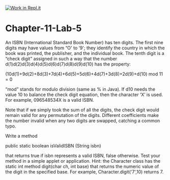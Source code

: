 [![Work in Repl.it](https://classroom.github.com/assets/work-in-replit-14baed9a392b3a25080506f3b7b6d57f295ec2978f6f33ec97e36a161684cbe9.svg)](https://classroom.github.com/online_ide?assignment_repo_id=4015542&assignment_repo_type=AssignmentRepo)
# Chapter-11-Lab-5


An ISBN (International Standard Book Number) has ten digits. The first
nine digits may have values from “O' to ‘9'; they identify the country in
which the book was printed, the publisher, and the individual book. The
tenth digit is a “check digit” assigned in such a way that the number
d(1)d(2)d(3)d(4)d(5)d(6)d(7)d(8)d(9)d(10) has the property:

(10d(1)+9d(2)+8d(3)+7d(4)+6d(5)+5d(6)+4d(7)+3d(8)+2d(9)+d(10) mod 11 = 0

“mod” stands for modulo division (same as % in Java). If d10 needs the value
10 to balance the check digit equation, then the character ‘X’ is used. For
example, 096548534X is a valid ISBN.

Note that if we simply took the sum of all the digits, the check digit would
remain valid for any permutation of the digits. Different coefficients make
the number invalid when any two digits are swapped, catching a common
typo.

Write a method

public static boolean isValidISBN (String isbn)

that returns true if isbn represents a valid ISBN, false otherwise. Test
your method in a simple applet or application. Hint: the Character class
has the static int method digit(char ch, int base) that returns the
numeric value of the digit in the specified base. For example,
Character.digit('7',10) returns 7. 
